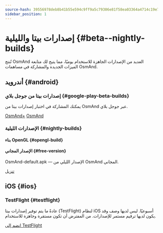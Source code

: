 ```yaml
---
source-hash: 39556978deb8b41b55e594c9ff9a5c79306e81f58ea03364a4714c19e79d3a98
sidebar_position: 1
---
```


# إصدارات بيتا والليلية {#beta--nightly-builds}

تُنتج OsmAnd العديد من الإصدارات الجاهزة للاستخدام يوميًا، مما يتيح لك متابعة الميزات الجديدة والمشاركة في مساهمات OsmAnd.

## أندرويد {#android}
### إصدارات بيتا من جوجل بلاي {#google-play-beta-builds}
يمكنك المشاركة في اختبار إصدارات بيتا من OsmAnd عبر جوجل بلاي.

<div class="button-row">
  <a class="button button--active" href="https://play.google.com/apps/testing/net.osmand.plus">OsmAnd+</a>
  <a class="button button--active" href="https://play.google.com/apps/testing/net.osmand">OsmAnd</a>
</div>

### الإصدارات الليلية {#nightly-builds}
#### بناء OpenGL {#opengl-build}

#### الإصدار المجاني {#free-version}
OsmAnd-default.apk — الإصدار الليلي من OsmAnd المجاني.
<div>
  <a class="button button--active" href="https://download.osmand.net/latest-night-build/OsmAnd-default.apk">تنزيل</a>
</div>

## iOS {#ios}
### TestFlight {#testflight}
عادةً ما يتم توفير إصدارات بيتا (TestFlight) لنظام iOS أسبوعيًا. ليس لديها وصف وقد يكون لديها ترقيم مستمر للإصدارات. من المفترض أن تكون مستقرة وجاهزة للاستخدام.

<div>
  <a class="button button--active" href="https://testflight.apple.com/join/7poGNCKy">انضم إلى TestFlight</a>
</div>